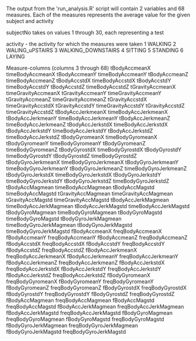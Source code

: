 The output from the 'run_analysis.R' script will contain 2 variables and 68 measures. Each of the measures represents the average value for the given subject and activity

subjectNo
        takes on values 1 through 30, each representing a test 

activity - the activity for which the measures were taken
1      WALKING 
2      WALING_uPSTAIRS
3      WALKING_DOWNSTAIRS 
4      SITTING
5      STANDING
6      LAYING

Measure-columns (columns 3 through 68)
tBodyAccmeanX        	timeBodyAccmeanX
tBodyAccmeanY		timeBodyAccmeanY
tBodyAccmeanZ		timeBodyAccmeanZ
tBodyAccstdX		timeBodyAccstdX
tBodyAccstdY		timeBodyAccstdY
tBodyAccstdZ		timeBodyAccstdZ
tGravityAccmeanX		timeGravityAccmeanX
tGravityAccmeanY		timeGravityAccmeanY
tGravityAccmeanZ		timeGravityAccmeanZ
tGravityAccstdX		timeGravityAccstdX
tGravityAccstdY		timeGravityAccstdY
tGravityAccstdZ		timeGravityAccstdZ
tBodyAccJerkmeanX		timeBodyAccJerkmeanX
tBodyAccJerkmeanY		timeBodyAccJerkmeanY
tBodyAccJerkmeanZ		timeBodyAccJerkmeanZ
tBodyAccJerkstdX		timeBodyAccJerkstdX
tBodyAccJerkstdY		timeBodyAccJerkstdY
tBodyAccJerkstdZ		timeBodyAccJerkstdZ
tBodyGyromeanX		timeBodyGyromeanX
tBodyGyromeanY		timeBodyGyromeanY
tBodyGyromeanZ		timeBodyGyromeanZ
tBodyGyrostdX		timeBodyGyrostdX
tBodyGyrostdY		timeBodyGyrostdY
tBodyGyrostdZ		timeBodyGyrostdZ
tBodyGyroJerkmeanX		timeBodyGyroJerkmeanX
tBodyGyroJerkmeanY		timeBodyGyroJerkmeanY
tBodyGyroJerkmeanZ		timeBodyGyroJerkmeanZ
tBodyGyroJerkstdX		timeBodyGyroJerkstdX
tBodyGyroJerkstdY		timeBodyGyroJerkstdY
tBodyGyroJerkstdZ		timeBodyGyroJerkstdZ
tBodyAccMagmean		timeBodyAccMagmean
tBodyAccMagstd		timeBodyAccMagstd
tGravityAccMagmean		timeGravityAccMagmean
tGravityAccMagstd		timeGravityAccMagstd
tBodyAccJerkMagmean		timeBodyAccJerkMagmean
tBodyAccJerkMagstd		timeBodyAccJerkMagstd
tBodyGyroMagmean		timeBodyGyroMagmean
tBodyGyroMagstd		timeBodyGyroMagstd
tBodyGyroJerkMagmean		timeBodyGyroJerkMagmean
tBodyGyroJerkMagstd		timeBodyGyroJerkMagstd
fBodyAccmeanX		freqBodyAccmeanX
fBodyAccmeanY		freqBodyAccmeanY
fBodyAccmeanZ		freqBodyAccmeanZ
fBodyAccstdX		freqBodyAccstdX
fBodyAccstdY		freqBodyAccstdY
fBodyAccstdZ		freqBodyAccstdZ
fBodyAccJerkmeanX		freqBodyAccJerkmeanX
fBodyAccJerkmeanY		freqBodyAccJerkmeanY
fBodyAccJerkmeanZ		freqBodyAccJerkmeanZ
fBodyAccJerkstdX		freqBodyAccJerkstdX
fBodyAccJerkstdY		freqBodyAccJerkstdY
fBodyAccJerkstdZ		freqBodyAccJerkstdZ
fBodyGyromeanX		freqBodyGyromeanX
fBodyGyromeanY		freqBodyGyromeanY
fBodyGyromeanZ		freqBodyGyromeanZ
fBodyGyrostdX		freqBodyGyrostdX
fBodyGyrostdY		freqBodyGyrostdY
fBodyGyrostdZ		freqBodyGyrostdZ
fBodyAccMagmean		freqBodyAccMagmean
fBodyAccMagstd		freqBodyAccMagstd
fBodyAccJerkMagmean		freqBodyAccJerkMagmean
fBodyAccJerkMagstd		freqBodyAccJerkMagstd
fBodyGyroMagmean		freqBodyGyroMagmean
fBodyGyroMagstd		freqBodyGyroMagstd
fBodyGyroJerkMagmean		freqBodyGyroJerkMagmean
fBodyGyroJerkMagstd		freqBodyGyroJerkMagstd